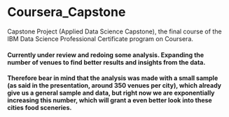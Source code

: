 # Coursera_Capstone
Capstone Project (Applied Data Science Capstone), the final course of the IBM Data Science Professional Certificate program on Coursera.
#### Currently under review and redoing some analysis. Expanding the number of venues to find better results and insights from the data.
#### Therefore bear in mind that the analysis was made with a small sample (as said in the presentation, around 350 venues per city), which already give us a general sample and data, but right now we are exponentially increasing this number, which will grant a even better look into these cities food sceneries.
